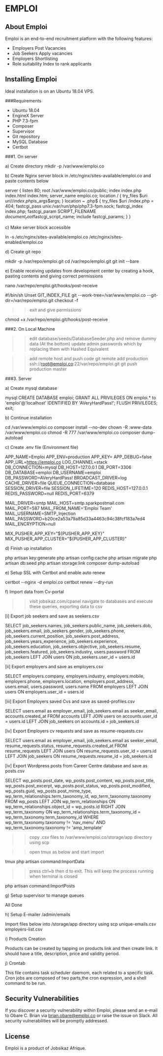 # EMPLOI

## About Emploi

Emploi is an end-to-end recruitment platform with the following features:

- Employers Post Vacancies
- Job Seekers Apply vacancies
- Employers Shortlisting
- Role suitability Index to rank applicants

## Installing Emploi

Ideal installation is on an Ubuntu 18.04 VPS.

###Requirements
- Ubuntu 18.04
- EngineX Server
- PHP 7.3-fpm
- Composer
- Supervisor
- Git repository
- MySQL Database
- Certbot

###1. On server

a) Create directory
mkdir -p /var/www/emploi.co

b) Create Nginx server block in /etc/nginx/sites-available/emploi.co and paste contents below

server {
    listen 80;
    root /var/www/emploi.co/public;
    index index.php index.html index.htm;
    server_name emploi.co;
    location / {
           try_files $uri $uri/ /index.php$is_args$args;
    }
    location ~ \.php$ {
           try_files $uri /index.php = 404;
           fastcgi_pass unix:/var/run/php/php7.3-fpm.sock;
           fastcgi_index index.php;
           fastcgi_param SCRIPT_FILENAME $document_root$fastcgi_script_name;
           include fastcgi_params;
    }
}

c) Make server block accessible

ln -s /etc/nginx/sites-available/emploi.co /etc/nginx/sites-enabled/emploi.co

d) Create git repo

mkdir -p /var/repo/emploi.git
cd /var/repo/emploi.git
git init --bare

e) Enable receiving updates from development center by creating a hook, pasting contents and giving correct permissions

nano /var/repo/emploi.git/hooks/post-receive

#!/bin/sh
Unset GIT_INDEX_FILE
git --work-tree=/var/www/emploi.co --git-dir=/var/repo/emploi.git checkout -f

>>exit and give permissions

chmod +x /var/repo/emploi.git/hooks/post-receive

###2. On Local Machine

>>edit database/seeds/DatabaseSeeder.php and remove dummy data (At the bottom)
>>update admin passwords which by replacing them with Hashed Equivalent

>>add remote host and push code
git remote add production ssh://root@emploi.co:22/var/repo/emploi.git
git push production master

###3. Server

a) Create mysql database

mysql
CREATE DATABASE emploi;
GRANT ALL PRIVILEGES ON emploi.* to 'emploi'@'localhost' IDENTIFIED BY 'AVeryHardPass!';
FLUSH PRIVILEGES;
exit;

b) Continue installation

cd /var/www/emploi.co
composer install --no-dev
chown -R :www-data /var/www/emploi.co
chmod -R 777 /var/www/emploi.co
composer dump-autoload

c) Create .env file (Environment file)

APP_NAME=Emploi
APP_ENV=production
APP_KEY=
APP_DEBUG=false
APP_URL=https://emploi.co
LOG_CHANNEL=stack
DB_CONNECTION=mysql
DB_HOST=127.0.0.1
DB_PORT=3306
DB_DATABASE=emploi
DB_USERNAME=emploi
DB_PASSWORD=AVeryHardPass!
BROADCAST_DRIVER=log
CACHE_DRIVER=file
QUEUE_CONNECTION=database
SESSION_DRIVER=file
SESSION_LIFETIME=120
REDIS_HOST=127.0.0.1
REDIS_PASSWORD=null
REDIS_PORT=6379

MAIL_DRIVER=smtp
MAIL_HOST=smtp.sparkpostmail.com
MAIL_PORT=587
MAIL_FROM_NAME='Emploi Team'
MAIL_USERNAME=SMTP_Injection
MAIL_PASSWORD=b20ce2a53a79a85d33a4463c94c38fcf183a7ed4
MAIL_ENCRYPTION=null

MIX_PUSHER_APP_KEY="${PUSHER_APP_KEY}"
MIX_PUSHER_APP_CLUSTER="${PUSHER_APP_CLUSTER}"

d) Finish up installation

php artisan key:generate
php artisan config:cache
php artisan migrate
php artisan db:seed
php artisan storage:link
composer dump-autoload

e) Setup SSL with Certbot and enable auto renew

certbot --nginx -d emploi.co
certbot renew --dry-run

f) Import data from Cv-portal

>>visit jobsikaz.com/cpanel
>>navigate to databases and execute these queries, exporting data to csv

[i] Export job seekers and save as seekers.csv

SELECT job_seekers.names, job_seekers.public_name, job_seekers.dob, job_seekers.email, job_seekers.gender, job_seekers.phone, job_seekers.current_position, job_seekers.post_address, job_seekers.years_experience, job_seekers.experience, job_seekers.education, job_seekers.objective, job_seekers.resume, job_seekers.featured, job_seekers.industry, users.password FROM job_seekers
LEFT JOIN users ON job_seekers.user_id = users.id

[ii] Export employers and save as employers.csv

SELECT employers.company, employers.industry, employers.mobile, employers.phone, employers.location, employers.post_address, users.email, users.password, users.name FROM employers
LEFT JOIN users ON employers.user_id = users.id

[iii] Export Employers saved Cvs and save as saved-profiles.csv

SELECT users.email as employer_email, job_seekers.email as seeker_email, accounts.created_at FROM accounts
LEFT JOIN users on accounts.user_id = users.id
LEFT JOIN job_seekers on accounts.id = job_seekers.id

[iv] Export Employers cv requests and save as resume-requests.csv

SELECT users.email as employer_email, job_seekers.email as seeker_email, resume_requests.status, resume_requests.created_at FROM resume_requests
LEFT JOIN users ON resume_requests.user_id = users.id
LEFT JOIN job_seekers ON resume_requests.resume_id = job_seekers.id

[iv] Export Wordpress posts from Career Centre database and save as posts.csv

SELECT wp_posts.post_date, wp_posts.post_content, wp_posts.post_title, wp_posts.post_excerpt, wp_posts.post_status, wp_posts.post_modified, wp_posts.guid, wp_posts.post_mime_type, wp_term_relationships.term_taxonomy_id, wp_term_taxonomy.taxonomy FROM wp_posts LEFT JOIN wp_term_relationships ON wp_term_relationships.object_id = wp_posts.id RIGHT JOIN wp_term_taxonomy ON wp_term_relationships.term_taxonomy_id = wp_term_taxonomy.term_taxonomy_id WHERE wp_term_taxonomy.taxonomy != 'nav_menu' AND wp_term_taxonomy.taxonomy != 'amp_template'

>>copy .csv files to /var/www/emploi.co/storage/app directory using scp

>>open tmux as below and start import

tmux
php artisan command:ImportData

>> press ctrl+b then d to exit. This will keep the process running when terminal is closed

php artisan command:ImportPosts

g) Setup supervisor to manage queues

All Done

h) Setup E-mailer /admin/emails

Import files below into /storage/app directory using scp
unique-emails.csv
employers-list.csv

i) Products Creation

  Products can be created by tapping on products link and then create link. It should have a title, description, price and validity period.

j) Crontab

  This file contains task scheduler daemom, each related to a specific task. Cron jobs are composed of two parts,the cron expression, and a shell command to be run.


## Security Vulnerabilities

If you discover a security vulnerability within Emploi, please send an e-mail to Obare C. Brian via [brian.obare@emploi.co](mailto:brian.obare@emploi.co) or raise the issue on Slack. All security vulnerabilities will be promptly addressed.

## License

Emploi is a product of Jobsikaz Afrique.
